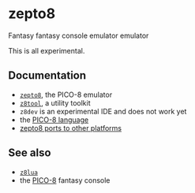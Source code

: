 # zepto8
Fantasy fantasy console emulator emulator

This is all experimental.

## Documentation

 - [`zepto8`](doc/zepto8.md), the PICO-8 emulator
 - [`z8tool`](doc/z8tool.md), a utility toolkit
 - `z8dev` is an experimental IDE and does not work yet
 - the [PICO-8 language](doc/PICO-8-language.md)
 - [zepto8 ports to other platforms](doc/ports.md)

## See also

 - [`z8lua`](https://github.com/samhocevar/z8lua)
 - the [PICO-8](https://www.lexaloffle.com/pico-8.php) fantasy console
